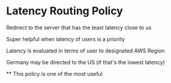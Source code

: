 # Latency Routing Policy

Redirect to the server that has the least latency close to us

Super helpful when latency of users is a priority 

Latency is evaluated in terms of user to designated AWS Region

Germany may be directed to the US (if that's the lowest latency)

** This policy is one of the most useful